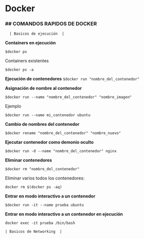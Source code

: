 # Docker

### ## COMANDOS RAPIDOS DE DOCKER

  	  | Basicos de ejecución  |

**Containers en ejecución**

`$docker ps`

Containers existentes

`$docker ps -a`

**Ejecución de contenedores**
`$docker run "nombre_del_contenedor"`

**Asignación de nombre al contenedor**

`$docker run --name "nombre_del_contenedor" "nombre_imagen"`

Ejemplo

`$docker run --name mi_contenedor ubuntu`

**Cambio de nombres del contenedor**

`$docker rename "nombre_del_contenedor" "nombre_nuevo"`

**Ejecutar contenedor como demonio oculto**

`$docker run -d --name "nombre_del_contenedor" nginx`

**Eliminar contenedores**

`$docker rm "nombre_del_contenedor"`

Eliminar varios todos los contenedores:

`docker rm $(docker ps -aq)`

**Entrar en modo interactivo a un contenedor**

`$docker run -it --name prueba ubuntu`

**Entrar en modo interactivo a un contenedor en ejecución**

`docker exec -it prueba /bin/bash`



	| Basicos de Networking  |
